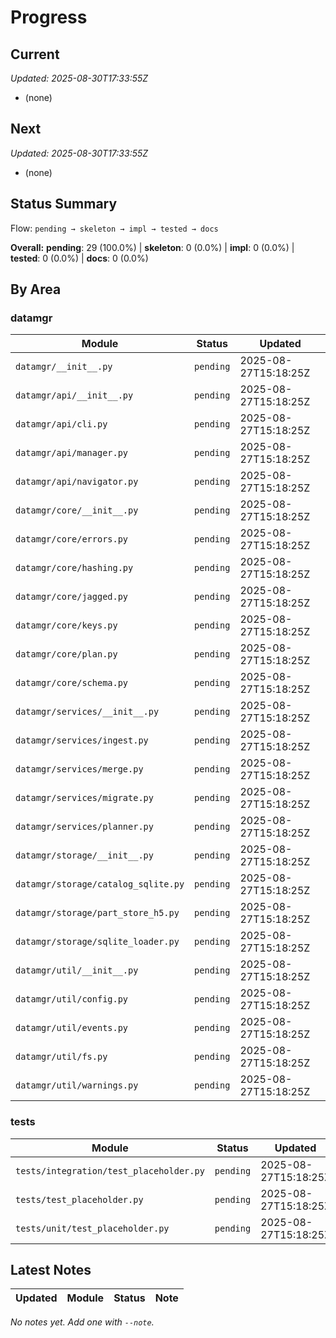 # Progress

## Current

_Updated: 2025-08-30T17:33:55Z_

- (none)

## Next

_Updated: 2025-08-30T17:33:55Z_

- (none)

## Status Summary

Flow: `pending → skeleton → impl → tested → docs`

**Overall:** **pending**: 29 (100.0%) | **skeleton**: 0 (0.0%) | **impl**: 0 (0.0%) | **tested**: 0 (0.0%) | **docs**: 0 (0.0%)

## By Area

### datamgr

| Module | Status | Updated |
|---|---|---|
| `datamgr/__init__.py` | `pending` | 2025-08-27T15:18:25Z |
| `datamgr/api/__init__.py` | `pending` | 2025-08-27T15:18:25Z |
| `datamgr/api/cli.py` | `pending` | 2025-08-27T15:18:25Z |
| `datamgr/api/manager.py` | `pending` | 2025-08-27T15:18:25Z |
| `datamgr/api/navigator.py` | `pending` | 2025-08-27T15:18:25Z |
| `datamgr/core/__init__.py` | `pending` | 2025-08-27T15:18:25Z |
| `datamgr/core/errors.py` | `pending` | 2025-08-27T15:18:25Z |
| `datamgr/core/hashing.py` | `pending` | 2025-08-27T15:18:25Z |
| `datamgr/core/jagged.py` | `pending` | 2025-08-27T15:18:25Z |
| `datamgr/core/keys.py` | `pending` | 2025-08-27T15:18:25Z |
| `datamgr/core/plan.py` | `pending` | 2025-08-27T15:18:25Z |
| `datamgr/core/schema.py` | `pending` | 2025-08-27T15:18:25Z |
| `datamgr/services/__init__.py` | `pending` | 2025-08-27T15:18:25Z |
| `datamgr/services/ingest.py` | `pending` | 2025-08-27T15:18:25Z |
| `datamgr/services/merge.py` | `pending` | 2025-08-27T15:18:25Z |
| `datamgr/services/migrate.py` | `pending` | 2025-08-27T15:18:25Z |
| `datamgr/services/planner.py` | `pending` | 2025-08-27T15:18:25Z |
| `datamgr/storage/__init__.py` | `pending` | 2025-08-27T15:18:25Z |
| `datamgr/storage/catalog_sqlite.py` | `pending` | 2025-08-27T15:18:25Z |
| `datamgr/storage/part_store_h5.py` | `pending` | 2025-08-27T15:18:25Z |
| `datamgr/storage/sqlite_loader.py` | `pending` | 2025-08-27T15:18:25Z |
| `datamgr/util/__init__.py` | `pending` | 2025-08-27T15:18:25Z |
| `datamgr/util/config.py` | `pending` | 2025-08-27T15:18:25Z |
| `datamgr/util/events.py` | `pending` | 2025-08-27T15:18:25Z |
| `datamgr/util/fs.py` | `pending` | 2025-08-27T15:18:25Z |
| `datamgr/util/warnings.py` | `pending` | 2025-08-27T15:18:25Z |

### tests

| Module | Status | Updated |
|---|---|---|
| `tests/integration/test_placeholder.py` | `pending` | 2025-08-27T15:18:25Z |
| `tests/test_placeholder.py` | `pending` | 2025-08-27T15:18:25Z |
| `tests/unit/test_placeholder.py` | `pending` | 2025-08-27T15:18:25Z |

## Latest Notes

| Updated | Module | Status | Note |
|---|---|---|---|
_No notes yet. Add one with `--note`._

